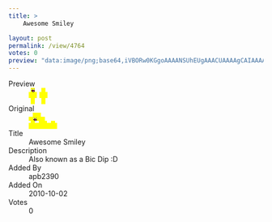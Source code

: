 ```yaml
---
title: >
    Awesome Smiley

layout: post
permalink: /view/4764
votes: 0
preview: "data:image/png;base64,iVBORw0KGgoAAAANSUhEUgAAACUAAAAgCAIAAAAaMSbnAAAABnRSTlMA/wD/AP5AXyvrAAAAjklEQVRIie2WSwqAMAxEZ8TjeANP4sqdd9ILeEvjouCnTS1CiiB5qzKkPFqSUopsOGmgs2XyiPL2XEUtUp+Q6rqWDyKirk1ok4SXMxGArTH2kZgx3ZPFUMm0P4OyX8cQdUN/r3mg3J+KLygPRGA4D3x/V5H73UR9P3/uc5/73GeD/l4n/Oj/4j73uc99Nuy/hyvH0UNpMQAAAABJRU5ErkJggg=="
---
```

<dl class="side-by-side">
<dt>Preview</dt>
<dd>
    <img class="preview" src="data:image/png;base64,iVBORw0KGgoAAAANSUhEUgAAACUAAAAgCAIAAAAaMSbnAAAABnRSTlMA/wD/AP5AXyvrAAAAjklEQVRIie2WSwqAMAxEZ8TjeANP4sqdd9ILeEvjouCnTS1CiiB5qzKkPFqSUopsOGmgs2XyiPL2XEUtUp+Q6rqWDyKirk1ok4SXMxGArTH2kZgx3ZPFUMm0P4OyX8cQdUN/r3mg3J+KLygPRGA4D3x/V5H73UR9P3/uc5/73GeD/l4n/Oj/4j73uc99Nuy/hyvH0UNpMQAAAABJRU5ErkJggg==">
</dd>
<dt>Original</dt>
<dd>
    <img class="preview" src="data:image/png;base64,iVBORw0KGgoAAAANSUhEUgAAAEAAAAAgCAYAAACinX6EAAAAjElEQVR42u3WUQqAMAiAYU/bnTpBJ+kG3ceyoIdqVKwQ5y/zQfBh+5igyE2oLqciJXoAAAAAAAAAQMMAtQ8MDwTAo4uqrq3FOgHAFqU6wQhY6zHTAFhbL90pv0AI9QPs0dMw7pkK4GoMmhiBtyDei9PvoAAAkAzAexV2X7UBAAAAAAAAAAAAAAAgJ8AMsdy1yHtVIFsAAAAASUVORK5CYII=">
</dd>
<dt>Title</dt>
<dd>Awesome Smiley</dd>
<dt>Description</dt>
<dd>Also known as a Bic Dip :D</dd>
<dt>Added By</dt>
<dd>apb2390</dd>
<dt>Added On</dt>
<dd>2010-10-02</dd>
<dt>Votes</dt>
<dd>0</dd>
</dl>
